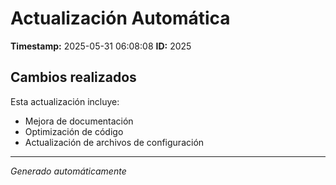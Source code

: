 # Actualización Automática

**Timestamp:** 2025-05-31 06:08:08
**ID:** 2025

## Cambios realizados

Esta actualización incluye:
- Mejora de documentación
- Optimización de código
- Actualización de archivos de configuración

---
*Generado automáticamente*
